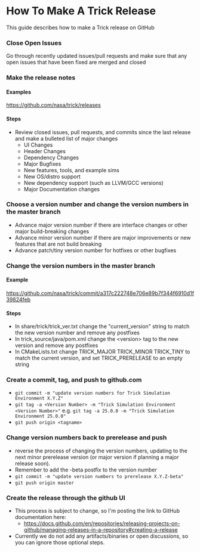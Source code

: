 # How To Make A Trick Release
This guide describes how to make a Trick release on GitHub
### Close Open Issues
Go through recently updated issues/pull requests and make sure that any open issues that have been fixed are merged and closed
### Make the release notes
#### Examples
https://github.com/nasa/trick/releases
#### Steps
* Review closed issues, pull requests, and commits since the last release and make a bulleted list of major changes
  * UI Changes
  * Header Changes
  * Dependency Changes
  * Major Bugfixes
  * New features, tools, and example sims
  * New OS/distro support
  * New dependency support (such as LLVM/GCC versions)
  * Major Documentation changes
### Choose a version number and change the version numbers in the master branch
* Advance major version number if there are interface changes or other major build-breaking changes
* Advance minor version number if there are major improvements or new features that are not build breaking
* Advance patch/tiny version number for hotfixes or other bugfixes
### Change the version numbers in the master branch
#### Example
https://github.com/nasa/trick/commit/a317c222748e706e89b7f344f6910d1f39824feb
#### Steps
* In share/trick/trick_ver.txt change the "current_version" string to match the new version number and remove any postfixes
* In trick_source/java/pom.xml change the \<version\> tag to the new version and remove any postfixes
* In CMakeLists.txt change TRICK_MAJOR TRICK_MINOR TRICK_TINY to match the current version, and set TRICK_PRERELEASE to an empty string
### Create a commit, tag, and push to github.com
  * `git commit -m "update version numbers for Trick Simulation Environment X.Y.Z"`
  * `git tag -a <Version Number> -m "Trick Simulation Environment <Version Number>"` e.g. `git tag -a 25.0.0 -m "Trick Simulation Environment 25.0.0"`
  * `git push origin <tagname>`
### Change version numbers back to prerelease and push
  * reverse the process of changing the version numbers, updating to the next minor prerelease version (or major version if planning a major release soon). 
  * Remember to add the -beta postfix to the version number
  * `git commit -m "update version numbers to prerelease X.Y.Z-beta"`
  * `git push origin master`
### Create the release through the github UI
  * This process is subject to change, so I'm posting the link to GitHub documentation here:
    * https://docs.github.com/en/repositories/releasing-projects-on-github/managing-releases-in-a-repository#creating-a-release
  * Currently we do not add any artifacts/binaries or open discussions, so you can ignore those optional steps. 
